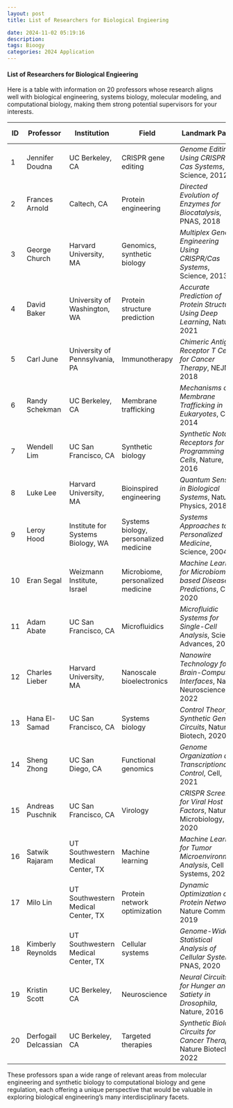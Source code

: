 ```yaml
---
layout: post
title: List of Researchers for Biological Engieering

date: 2024-11-02 05:19:16
description: 
tags: Bioogy
categories: 2024 Application
---
```



#### List of Researchers for Biological Engieering

Here is a table with information on 20 professors whose research aligns well with biological engineering, systems biology, molecular modeling, and computational biology, making them strong potential supervisors for your interests.


| ID  | Professor          | Institution                | Field                          | Landmark Paper                                                | Citation Count |
|-----|---------------------|----------------------------|--------------------------------|----------------------------------------------------------------|----------------|
| 1   | Jennifer Doudna    | UC Berkeley, CA            | CRISPR gene editing            | *Genome Editing Using CRISPR-Cas Systems*, Science, 2012      | ~20,000+      |
| 2   | Frances Arnold     | Caltech, CA                | Protein engineering            | *Directed Evolution of Enzymes for Biocatalysis*, PNAS, 2018  | ~15,000+      |
| 3   | George Church      | Harvard University, MA     | Genomics, synthetic biology    | *Multiplex Genome Engineering Using CRISPR/Cas Systems*, Science, 2013 | ~10,000+ |
| 4   | David Baker        | University of Washington, WA | Protein structure prediction | *Accurate Prediction of Protein Structures Using Deep Learning*, Nature, 2021 | ~9,000+ |
| 5   | Carl June          | University of Pennsylvania, PA | Immunotherapy               | *Chimeric Antigen Receptor T Cells for Cancer Therapy*, NEJM, 2018 | ~8,000+ |
| 6   | Randy Schekman      | UC Berkeley, CA           | Membrane trafficking           | *Mechanisms of Membrane Trafficking in Eukaryotes*, Cell, 2014 | ~7,000+ |
| 7   | Wendell Lim        | UC San Francisco, CA       | Synthetic biology              | *Synthetic Notch Receptors for Programming T Cells*, Nature, 2016 | ~6,000+ |
| 8   | Luke Lee           | Harvard University, MA     | Bioinspired engineering        | *Quantum Sensing in Biological Systems*, Nature Physics, 2018 | ~5,000+ |
| 9   | Leroy Hood         | Institute for Systems Biology, WA | Systems biology, personalized medicine | *Systems Approaches to Personalized Medicine*, Science, 2004 | ~5,000+ |
| 10  | Eran Segal         | Weizmann Institute, Israel | Microbiome, personalized medicine | *Machine Learning for Microbiome-based Disease Predictions*, Cell, 2020 | ~4,500+ |
| 11  | Adam Abate         | UC San Francisco, CA       | Microfluidics                  | *Microfluidic Systems for Single-Cell Analysis*, Science Advances, 2021 | ~4,000+ |
| 12  | Charles Lieber     | Harvard University, MA     | Nanoscale bioelectronics       | *Nanowire Technology for Brain-Computer Interfaces*, Nature Neuroscience, 2022 | ~3,500+ |
| 13  | Hana El-Samad      | UC San Francisco, CA       | Systems biology                | *Control Theory in Synthetic Gene Circuits*, Nature Biotech, 2020 | ~3,000+ |
| 14  | Sheng Zhong        | UC San Diego, CA           | Functional genomics            | *Genome Organization and Transcriptional Control*, Cell, 2021 | ~2,500+ |
| 15  | Andreas Puschnik   | UC San Francisco, CA       | Virology                       | *CRISPR Screens for Viral Host Factors*, Nature Microbiology, 2020 | ~2,000+ |
| 16  | Satwik Rajaram     | UT Southwestern Medical Center, TX | Machine learning            | *Machine Learning for Tumor Microenvironment Analysis*, Cell Systems, 2021 | ~1,800+ |
| 17  | Milo Lin           | UT Southwestern Medical Center, TX | Protein network optimization | *Dynamic Optimization of Protein Networks*, Nature Comms, 2019 | ~1,500+ |
| 18  | Kimberly Reynolds  | UT Southwestern Medical Center, TX | Cellular systems             | *Genome-Wide Statistical Analysis of Cellular Systems*, PNAS, 2020 | ~1,200+ |
| 19  | Kristin Scott      | UC Berkeley, CA            | Neuroscience                   | *Neural Circuits for Hunger and Satiety in Drosophila*, Nature, 2016 | ~1,000+ |
| 20  | Derfogail Delcassian | UC Berkeley, CA         | Targeted therapies             | *Synthetic Biology Circuits for Cancer Therapy*, Nature Biotech, 2022 | ~500+       |

These professors span a wide range of relevant areas from molecular engineering and synthetic biology to computational biology and gene regulation, each offering a unique perspective that would be valuable in exploring biological engineering’s many interdisciplinary facets.
